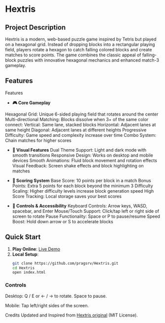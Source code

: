 # Hextris  

## Project Description

Hextris is a modern, web-based puzzle game inspired by Tetris but played on a hexagonal grid. Instead of dropping blocks into a rectangular playing field, players rotate a hexagon to catch falling colored blocks and create matches to score points. The game combines the classic appeal of falling-block puzzles with innovative hexagonal mechanics and enhanced match-3 gameplay.


## Features  
Features

- **🎮 Core Gameplay**

Hexagonal Grid: Unique 6-sided playing field that rotates around the center
Multi-directional Matching: Blocks dissolve when 3+ of the same color connect:
Vertical: Same lane, stacked blocks
Horizontal: Adjacent lanes at same height
Diagonal: Adjacent lanes at different heights
Progressive Difficulty: Game speed and complexity increase over time
Combo System: Chain matches for higher scores

- **🎨 Visual Features**
Dual Theme Support: Light and dark mode with smooth transitions
Responsive Design: Works on desktop and mobile devices
Smooth Animations: Fluid block movement and rotation effects
Visual Feedback: Screen shake effects and block highlighting on matches

- **🎯 Scoring System**
Base Score: 10 points per block in a match
Bonus Points: Extra 5 points for each block beyond the minimum 3
Difficulty Scaling: Higher difficulty levels increase block generation speed
High Score Tracking: Local storage saves your best scores

- **📱 Controls & Accessibility**
Keyboard Controls: Arrow keys, WASD, spacebar, and Enter
Mouse/Touch Support: Click/tap left or right side of screen to rotate
Pause Functionality: Space or P to pause/resume
Speed Boost: Hold down arrow or S to accelerate blocks

## Quick Start  
1. **Play Online**: [Live Demo](https://pragsrv.github.io/Hextris/)  
2. **Local Setup**:  
   ```sh
   git clone https://github.com/pragsrv/Hextris.git
   cd Hextris
   open index.html
### Controls
Desktop:
Q / E or ← / → to rotate.
Space to pause.

Mobile: Tap left/right sides of the screen.

Credits
Updated and Inspired from [Hextris original](https://github.com/Hextris/Hextris) (MIT License).